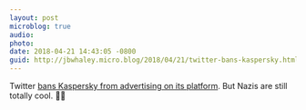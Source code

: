 ```yaml
---
layout: post
microblog: true
audio: 
photo: 
date: 2018-04-21 14:43:05 -0800
guid: http://jbwhaley.micro.blog/2018/04/21/twitter-bans-kaspersky.html
---
```

Twitter [bans Kaspersky from advertising on its platform](https://securityaffairs.co/wordpress/71610/intelligence/twitter-bans-kaspersky.html). But Nazis are still totally cool. 👍🏻
